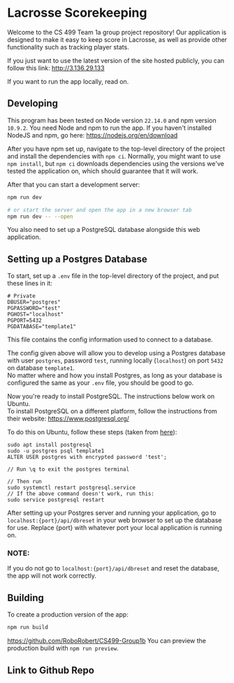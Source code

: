 # Lacrosse Scorekeeping

Welcome to the CS 499 Team 1a group project repository! Our application is designed to make it easy to keep score in Lacrosse, as well as provide other functionality such as tracking player stats.

If you just want to use the latest version of the site hosted publicly, you can follow this link: http://3.136.29.133

If you want to run the app locally, read on.

## Developing

This program has been tested on Node version `22.14.0` and npm version `10.9.2`. You need Node and npm to run the app. If you haven't installed NodeJS and npm, go here: https://nodejs.org/en/download

After you have npm set up, navigate to the top-level directory of the project and install the dependencies with `npm ci`. Normally, you might want to use `npm install`, but `npm ci` downloads dependencies using the versions we've tested the application on, which should guarantee that it will work.

After that you can start a development server:

```bash
npm run dev

# or start the server and open the app in a new browser tab
npm run dev -- --open
```

You also need to set up a PostgreSQL database alongside this web application.

## Setting up a Postgres Database
To start, set up a `.env` file in the top-level directory of the project, and put these lines in it:

```
# Private
DBUSER="postgres"
PGPASSWORD="test"
PGHOST="localhost"
PGPORT=5432
PGDATABASE="template1"
```

This file contains the config information used to connect to a database.

The config given above will allow you to develop using a Postgres database with user `postgres`, password `test`, running locally (`localhost`) on port `5432` on database `template1`.  
No matter where and how you install Postgres, as long as your database is configured the same as your `.env` file, you should be good to go.

Now you're ready to install PostgreSQL. The instructions below work on Ubuntu.  
To install PostgreSQL on a different platform, follow the instructions from their website: https://www.postgresql.org/

To do this on Ubuntu, follow these steps (taken from [here](https://ubuntu.com/server/docs/install-and-configure-postgresql)):

```
sudo apt install postgresql
sudo -u postgres psql template1
ALTER USER postgres with encrypted password 'test';

// Run \q to exit the postgres terminal

// Then run
sudo systemctl restart postgresql.service
// If the above command doesn't work, run this:
sudo service postgresql restart
```

After setting up your Postgres server and running your application, go to 
`localhost:{port}/api/dbreset`
in your web browser to set up the database for use. Replace {port} with whatever port your local application is running on.

### NOTE: 
If you do not go to `localhost:{port}/api/dbreset` and reset the database, the app will not work correctly.

## Building

To create a production version of the app:

```bash
npm run build
```
https://github.com/RoboRobert/CS499-Group1b
You can preview the production build with `npm run preview`.

## Link to Github Repo

